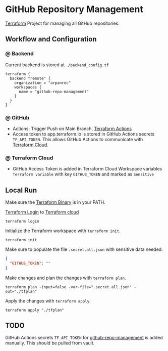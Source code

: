 # GitHub Repository Management

[Terraform](https://www.terraform.io) Project for managing all GitHub repositories.

## Workflow and Configuration

### @ Backend

Current backend is stored at `./backend_config.tf`

```hcl
terraform {
  backend "remote" {
    organization = "arpanrec"
    workspaces {
      name = "github-repo-management"
    }
  }
}
```

### @ GitHub

* Actions: Trigger Push on Main Branch, [Terraform Actions](.github/workflows/terraform.yml)
* Access token to app.terraform.io is stored in GitHub Actions secrets `TF_API_TOKEN`. This allows GitHub Actions to
  communicate with [Terraform Cloud](https://app.terraform.io/app/arpanrec/workspaces/github-repo-management).

### @ Terraform Cloud

* GitHub Access Token is added in Terraform Cloud Workspace variables `Terraform variable` with key `GITHUB_TOKEN` and
  marked as `Sensitive`

## Local Run

Make sure the [Terraform Binary](https://www.terraform.io/downloads) is in your PATH.

[Terraform Login](https://www.terraform.io/cli/commands/login) to [Terraform cloud](https://app.terraform.io/app/arpanrec)

```shell
terraform login
```

Initialize the Terraform workspace with `terraform init`.

```shell
terraform init
```

Make sure to populate the file `.secret.all.json` with sensitive data needed.

```json
{
  "GITHUB_TOKEN": ""
}
```

Make changes and plan the changes with `terraform plan`.

```shell
terraform plan -input=false -var-file=".secret.all.json" -out="./tfplan"
```

Apply the changes with `terraform apply`.

```shell
terraform apply "./tfplan"
```

## TODO
GitHub Actions secrets `TF_API_TOKEN` for [github-repo-management](https://github.com/arpanrec/github-repo-management) is added manually. This should be pulled from vault.

